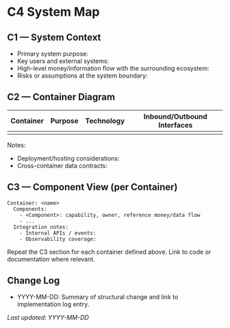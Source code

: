 # C4 System Map

## C1 — System Context
- Primary system purpose:
- Key users and external systems:
- High-level money/information flow with the surrounding ecosystem:
- Risks or assumptions at the system boundary:

## C2 — Container Diagram
| Container | Purpose | Technology | Inbound/Outbound Interfaces |
|-----------|---------|------------|-----------------------------|
|           |         |            |                             |

Notes:
- Deployment/hosting considerations:
- Cross-container data contracts:

## C3 — Component View (per Container)
```
Container: <name>
  Components:
    - <Component>: capability, owner, reference money/data flow
    - ...
  Integration notes:
    - Internal APIs / events:
    - Observability coverage:
```

Repeat the C3 section for each container defined above. Link to code or documentation where relevant.

## Change Log
- YYYY-MM-DD: Summary of structural change and link to implementation log entry.

_Last updated: YYYY-MM-DD_
